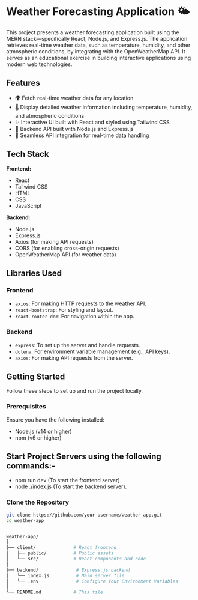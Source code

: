 # Weather Forecasting Application 🌤️

This project presents a weather forecasting application built using the MERN stack—specifically React, Node.js, and Express.js. The application retrieves real-time weather data, such as temperature, humidity, and other atmospheric conditions, by integrating with the OpenWeatherMap API. It serves as an educational exercise in building interactive applications using modern web technologies.

## Features

- 🌍 Fetch real-time weather data for any location
- 🌡️ Display detailed weather information including temperature, humidity, and atmospheric conditions
- ✨ Interactive UI built with React and styled using Tailwind CSS
- 🚀 Backend API built with Node.js and Express.js
- 📡 Seamless API integration for real-time data handling

## Tech Stack

**Frontend:**

- React
- Tailwind CSS
- HTML
- CSS
- JavaScript

**Backend:**

- Node.js
- Express.js
- Axios (for making API requests)
- CORS (for enabling cross-origin requests)
- OpenWeatherMap API (for weather data)

## Libraries Used

### Frontend

- `axios`: For making HTTP requests to the weather API.
- `react-bootstrap`: For styling and layout.
- `react-router-dom`: For navigation within the app.

### Backend

- `express`: To set up the server and handle requests.
- `dotenv`: For environment variable management (e.g., API keys).
- `axios`: For making API requests from the server.

## Getting Started

Follow these steps to set up and run the project locally.

### Prerequisites

Ensure you have the following installed:

- Node.js (v14 or higher)
- npm (v6 or higher)

## Start Project Servers using the following commands:-

- npm run dev  (To start the frontend server)
- node ./index.js (To start the backend server).

### Clone the Repository

```bash
git clone https://github.com/your-username/weather-app.git
cd weather-app


weather-app/
│
├── client/              # React frontend
│   ├── public/          # Public assets
│   └── src/             # React components and code
│
├── backend/              # Express.js backend
│   └── index.js          # Main server file
│   └── .env              # Configure Your Environment Variables 
│
└── README.md            # This file




